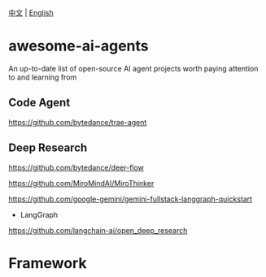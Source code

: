 [中文](#中文) | [English](#awesome-ai-agents)

# awesome-ai-agents
An up-to-date list of open-source AI agent projects worth paying attention to and learning from

## Code Agent

https://github.com/bytedance/trae-agent


## Deep Research

https://github.com/bytedance/deer-flow

https://github.com/MiroMindAI/MiroThinker

https://github.com/google-gemini/gemini-fullstack-langgraph-quickstart
* LangGraph

https://github.com/langchain-ai/open_deep_research

# Framework
